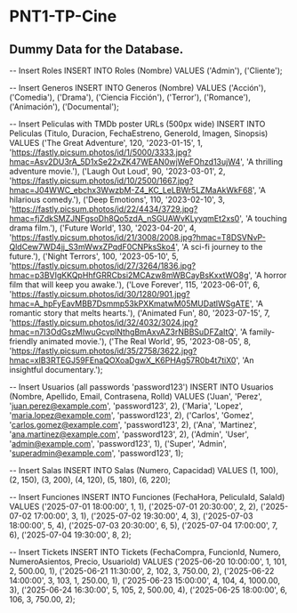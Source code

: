 # PNT1-TP-Cine

## Dummy Data for the Database.

-- Insert Roles
INSERT INTO Roles (Nombre) VALUES
('Admin'),
('Cliente');

-- Insert Generos
INSERT INTO Generos (Nombre) VALUES
('Acción'),
('Comedia'),
('Drama'),
('Ciencia Ficción'),
('Terror'),
('Romance'),
('Animación'),
('Documental');

-- Insert Peliculas with TMDb poster URLs (500px wide)
INSERT INTO Peliculas (Titulo, Duracion, FechaEstreno, GeneroId, Imagen, Sinopsis) VALUES
('The Great Adventure', 120, '2023-01-15', 1, 'https://fastly.picsum.photos/id/1/5000/3333.jpg?hmac=Asv2DU3rA_5D1xSe22xZK47WEAN0wjWeFOhzd13ujW4', 'A thrilling adventure movie.'),
('Laugh Out Loud', 90, '2023-03-01', 2, 'https://fastly.picsum.photos/id/10/2500/1667.jpg?hmac=J04WWC_ebchx3WwzbM-Z4_KC_LeLBWr5LZMaAkWkF68', 'A hilarious comedy.'),
('Deep Emotions', 110, '2023-02-10', 3, 'https://fastly.picsum.photos/id/22/4434/3729.jpg?hmac=fjZdkSMZJNFgsoDh8Qo5zdA_nSGUAWvKLyyqmEt2xs0', 'A touching drama film.'),
('Future World', 130, '2023-04-20', 4, 'https://fastly.picsum.photos/id/21/3008/2008.jpg?hmac=T8DSVNvP-QldCew7WD4jj_S3mWwxZPqdF0CNPksSko4', 'A sci-fi journey to the future.'),
('Night Terrors', 100, '2023-05-10', 5, 'https://fastly.picsum.photos/id/27/3264/1836.jpg?hmac=p3BVIgKKQpHhfGRRCbsi2MCAzw8mWBCayBsKxxtWO8g', 'A horror film that will keep you awake.'),
('Love Forever', 115, '2023-06-01', 6, 'https://fastly.picsum.photos/id/30/1280/901.jpg?hmac=A_hpFyEavMBB7Dsmmp53kPXKmatwM05MUDatlWSgATE', 'A romantic story that melts hearts.'),
('Animated Fun', 80, '2023-07-15', 7, 'https://fastly.picsum.photos/id/32/4032/3024.jpg?hmac=n7I3OdGszMIwuGcvplNthgBmAxvAZ3rNBBSuDFZaItQ', 'A family-friendly animated movie.'),
('The Real World', 95, '2023-08-05', 8, 'https://fastly.picsum.photos/id/35/2758/3622.jpg?hmac=xIB3RTEGJ59FEnaQOXoaDgwX_K6PHAg57R0b4t7tiX0', 'An insightful documentary.');

-- Insert Usuarios (all passwords 'password123')
INSERT INTO Usuarios (Nombre, Apellido, Email, Contrasena, RolId) VALUES
('Juan', 'Perez', 'juan.perez@example.com', 'password123', 2),
('Maria', 'Lopez', 'maria.lopez@example.com', 'password123', 2),
('Carlos', 'Gomez', 'carlos.gomez@example.com', 'password123', 2),
('Ana', 'Martinez', 'ana.martinez@example.com', 'password123', 2),
('Admin', 'User', 'admin@example.com', 'password123', 1),
('Super', 'Admin', 'superadmin@example.com', 'password123', 1);

-- Insert Salas
INSERT INTO Salas (Numero, Capacidad) VALUES
(1, 100),
(2, 150),
(3, 200),
(4, 120),
(5, 180),
(6, 220);

-- Insert Funciones
INSERT INTO Funciones (FechaHora, PeliculaId, SalaId) VALUES
('2025-07-01 18:00:00', 1, 1),
('2025-07-01 20:30:00', 2, 2),
('2025-07-02 17:00:00', 3, 1),
('2025-07-02 19:30:00', 4, 3),
('2025-07-03 18:00:00', 5, 4),
('2025-07-03 20:30:00', 6, 5),
('2025-07-04 17:00:00', 7, 6),
('2025-07-04 19:30:00', 8, 2);

-- Insert Tickets
INSERT INTO Tickets (FechaCompra, FuncionId, Numero, NumeroAsientos, Precio, UsuarioId) VALUES
('2025-06-20 10:00:00', 1, 101, 2, 500.00, 1),
('2025-06-21 11:30:00', 2, 102, 3, 750.00, 2),
('2025-06-22 14:00:00', 3, 103, 1, 250.00, 1),
('2025-06-23 15:00:00', 4, 104, 4, 1000.00, 3),
('2025-06-24 16:30:00', 5, 105, 2, 500.00, 4),
('2025-06-25 18:00:00', 6, 106, 3, 750.00, 2);
